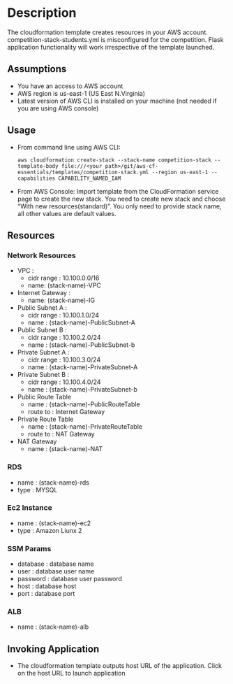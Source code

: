 # Description

The cloudformation template creates resources in your AWS account. competition-stack-students.yml is misconfigured for the competition.
Flask application functionality will work irrespective of the template launched.

## Assumptions
- You have an access to AWS account
- AWS region is us-east-1 (US East N.Virginia)
- Latest version of AWS CLI is installed on your machine (not needed if you are using AWS console)

## Usage
- From command line using AWS CLI: 
    ```
    aws cloudformation create-stack --stack-name competition-stack --template-body file:///<your path>/git/aws-cf-essentials/templates/competition-stack.yml --region us-east-1 --capabilities CAPABILITY_NAMED_IAM
    ```
- From AWS Console: Import template from the CloudFormation service page to create the new stack. You need to create new stack and choose “With new resources(standard)”.  You only need to provide stack name, all other values are default values.

## Resources
### Network Resources
- VPC :     
    - cidr range : 10.100.0.0/16
    - name: (stack-name)-VPC
- Internet Gateway :  
    - name: (stack-name)-IG
- Public Subnet A :  
    - cidr range : 10.100.1.0/24
    - name :  (stack-name)-PublicSubnet-A
- Public Subnet B :   
    - cidr range : 10.100.2.0/24
    - name :  (stack-name)-PublicSubnet-b
- Private Subnet A :  
    - cidr range : 10.100.3.0/24
    - name :  (stack-name)-PrivateSubnet-A
- Private Subnet B :   
    - cidr range : 10.100.4.0/24
    - name :  (stack-name)-PrivateSubnet-b
- Public Route Table
    - name : (stack-name)-PublicRouteTable
    - route to : Internet Gateway
- Private Route Table
    - name : (stack-name)-PrivateRouteTable
    - route to : NAT Gateway
- NAT Gateway
    - name : (stack-name)-NAT
### RDS  
- name : (stack-name)-rds
- type : MYSQL

### Ec2 Instance
- name :  (stack-name)-ec2
- type : Amazon Liunx 2

### SSM Params
- database : database name
- user : database user name
- password : database user password
- host : database host
- port : database port

### ALB
- name : (stack-name)-alb

## Invoking Application
- The cloudformation template outputs host URL of the application. Click on the host URL to launch application